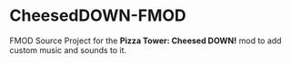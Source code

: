 # CheesedDOWN-FMOD
FMOD Source Project for the **Pizza Tower: Cheesed DOWN!** mod to add custom music and sounds to it.
